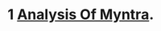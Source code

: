 
# 1  [Analysis Of Myntra](https://drive.google.com/file/d/1cjrGEaRDMVXuKuA0q3q0O73ACSec2r1i/view?usp=sharing).

